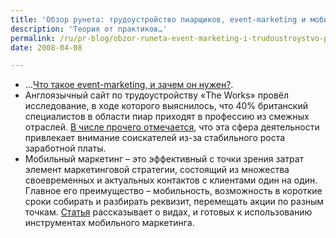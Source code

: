 ```yaml
---
title: 'Обзор рунета: трудоустройство пиарщиков, event-marketing и мобильный маркетинг'
description: 'Теория от практиков…'
permalink: /ru/pr-blog/obzor-runeta-event-marketing-i-trudoustroystvo-piarschikov
date: 2008-04-08

---
```

<ul>
<li>…<a href="http://www.4p.ru/main/theory/44182/" target="_blank" rel="nofollow">Что такое event-marketing, и зачем он нужен?</a>.</li>
<li>Англоязычный сайт по трудоустройству «The Works» провёл исследование, в ходе которого выяснилось, что 40% британский специалистов в области пиар приходят в профессию из смежных отраслей. <a href="http://www.sovetnik.ru/prnews/world/more/?id=22503" rel="nofollow">В числе прочего отмечается</a>, что эта сфера деятельности привлекает внимание соискателей из-за стабильного роста заработной платы.</li>
<li>Мобильный маркетинг – это эффективный с точки зрения затрат элемент маркетинговой стратегии, состоящий из множества своевременных и актуальных контактов с клиентами один на один. Главное его преимущество – мобильность, возможность в короткие сроки собирать и разбирать реквизит, перемещать акции по разным точкам. <a href="http://www.4p.ru/main/theory/42321/" rel="nofollow">Статья</a> рассказывает о видах, и готовых к использованию инструментах мобильного маркетинга.</li>
</ul>


